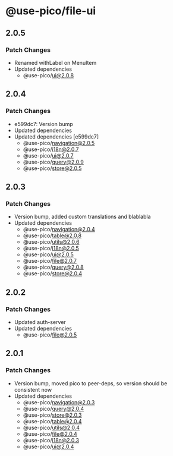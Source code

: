 # @use-pico/file-ui

## 2.0.5

### Patch Changes

- Renamed withLabel on MenuItem
- Updated dependencies
    - @use-pico/ui@2.0.8

## 2.0.4

### Patch Changes

- e599dc7: Version bump
- Updated dependencies
- Updated dependencies [e599dc7]
    - @use-pico/navigation@2.0.5
    - @use-pico/i18n@2.0.7
    - @use-pico/ui@2.0.7
    - @use-pico/query@2.0.9
    - @use-pico/store@2.0.5

## 2.0.3

### Patch Changes

- Version bump, added custom translations and blablabla
- Updated dependencies
    - @use-pico/navigation@2.0.4
    - @use-pico/table@2.0.8
    - @use-pico/utils@2.0.6
    - @use-pico/i18n@2.0.5
    - @use-pico/ui@2.0.5
    - @use-pico/file@2.0.7
    - @use-pico/query@2.0.8
    - @use-pico/store@2.0.4

## 2.0.2

### Patch Changes

- Updated auth-server
- Updated dependencies
    - @use-pico/file@2.0.5

## 2.0.1

### Patch Changes

- Version bump, moved pico to peer-deps, so version should be consistent now
- Updated dependencies
    - @use-pico/navigation@2.0.3
    - @use-pico/query@2.0.4
    - @use-pico/store@2.0.3
    - @use-pico/table@2.0.4
    - @use-pico/utils@2.0.4
    - @use-pico/file@2.0.4
    - @use-pico/i18n@2.0.3
    - @use-pico/ui@2.0.4
